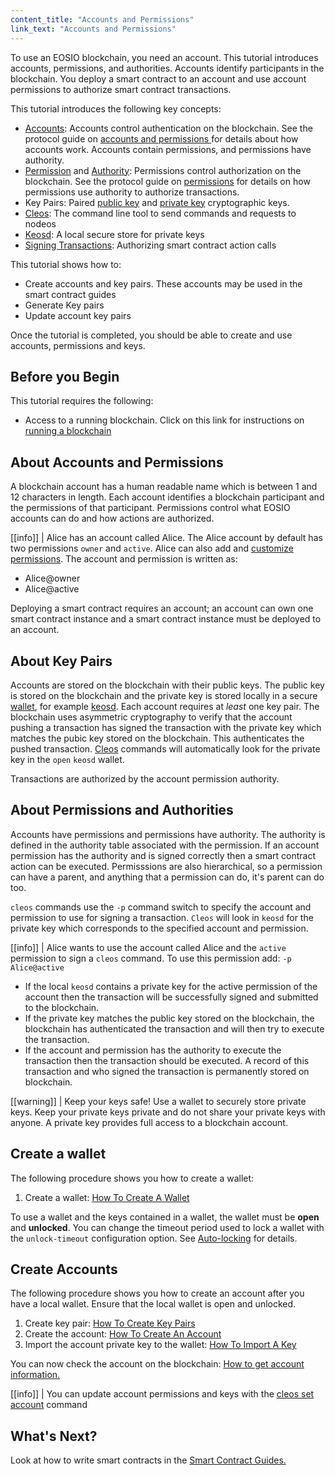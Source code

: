 ```yaml
---
content_title: "Accounts and Permissions"
link_text: "Accounts and Permissions"
---
```


To use an EOSIO blockchain, you need an account. This tutorial introduces accounts, permissions, and authorities. Accounts identify participants in the blockchain. You deploy a smart contract to an account and use account permissions to authorize smart contract transactions.

This tutorial introduces the following key concepts:
* [Accounts](../../glossary/index#account): Accounts control authentication on the blockchain. See the protocol guide on [accounts and permissions ](../../60_protocol-guides/40_accounts_and_permissions.md/#2-accounts) for details about how accounts work. Accounts contain permissions, and permissions have authority.  
* [Permission](../../glossary/index/#permission) and [Authority](../../glossary/index/#authority): Permissions control authorization on the blockchain. See the protocol guide on [permissions](../../60_protocol-guides/40_accounts_and_permissions.md/#3-permissions) for details on how permissions use authority to authorize transactions. 
* Key Pairs: Paired [public key](../../glossary/index/#public-key) and [private key](../../glossary/index/#private-key) cryptographic keys.
* [Cleos](../../glossary/index#cleos): The command line tool to send commands and requests to nodeos
* [Keosd](../../glossary/index#keosd): A local secure store for private keys
* [Signing Transactions](../../60_protocol-guides/20_transactions_protocol.md/#22-signed-transaction-instance): Authorizing smart contract action calls

 This tutorial shows how to:
* Create accounts and key pairs. These accounts may be used in the smart contract guides
* Generate Key pairs
* Update account key pairs

Once the tutorial is completed, you should be able to create and use accounts, permissions and keys.

## Before you Begin

This tutorial requires the following:
* Access to a running blockchain. Click on this link for instructions on [running a blockchain](10_running-a-blockchain.md)

## About Accounts and Permissions

A blockchain account has a human readable name which is between 1 and 12 characters in length. Each account identifies a blockchain participant and the permissions of that participant. Permissions control what EOSIO accounts can do and how actions are authorized.


[[info]]
| Alice has an account called Alice. The Alice account by default has two permissions `owner` and `active`. Alice can also add and [customize permissions](../../60_protocol-guides/40_accounts_and_permissions.md/#341-custom-permissions). 
The account and permission is written as:
* Alice@owner
* Alice@active

Deploying a smart contract requires an account; an account can own one smart contract instance and a smart contract instance must be deployed to an account.

## About Key Pairs

Accounts are stored on the blockchain with their public keys. The public key is stored on the blockchain and the private key is stored locally in a secure [wallet](../../glossary/index/#wallet), for example [keosd](../../glossary/index#keosd). Each account requires at *least* one key pair. The blockchain uses asymmetric cryptography to verify that the account pushing a transaction has signed the transaction with the private key which matches the pubic key stored on the blockchain. This authenticates the pushed transaction.
[Cleos](../../glossary/index#cleos) commands will automatically look for the private key in the `open` `keosd` wallet.  

Transactions are authorized by the account permission authority.   

## About Permissions and Authorities

Accounts have permissions and permissions have authority. The authority is defined in the authority table associated with the permission. If an account permission has the authority and is signed correctly then a smart contract action can be executed.
Permisssions are also hierarchical, so a permission can have a parent, and anything that a permission can do, it's parent can do too. 

`cleos` commands use the `-p` command switch to specify the account and permission to use for signing a transaction. `Cleos` will look in `keosd` for the private key which corresponds to the specified account and permission.

[[info]]
| Alice wants to use the account called Alice and the `active` permission to sign a `cleos` command. To use this permission add: `-p Alice@active`

* If the local `keosd` contains a private key for the active permission of the account then the transaction will be successfully signed and submitted to the blockchain.
* If the private key matches the public key stored on the blockchain, the blockchain has authenticated the transaction and will then try to execute the transaction.
* If the account and permission has the authority to execute the transaction then the transaction should be executed. A record of this transaction and who signed the transaction is permanently stored on blockchain.

[[warning]]
| Keep your keys safe! Use a wallet to securely store private keys. Keep your private keys private and do not share your private keys with anyone. A private key provides full access to a blockchain account.

## Create a wallet
The following procedure shows you how to create a wallet:

1. Create a wallet: [How To Create A Wallet](https://developers.eos.io/manuals/eos/latest/cleos/how-to-guides/how-to-create-a-wallet)

To use a wallet and the keys contained in a wallet, the wallet must be **open** and **unlocked**. You can change the timeout period used to lock a wallet with the `unlock-timeout` configuration option. See [Auto-locking](https://developers.eos.io/manuals/eos/latest/keosd/usage#auto-locking) for details. 

## Create Accounts

The following procedure shows you how to create an account after you have a local wallet. Ensure that the local wallet is open and unlocked.

1. Create key pair: [How To Create Key Pairs](https://developers.eos.io/manuals/eos/latest/cleos/how-to-guides/how-to-create-key-pairs)
2. Create the account: [How To Create An Account](https://developers.eos.io/manuals/eos/latest/cleos/how-to-guides/how-to-create-an-account)
3. Import the account private key to the wallet: [How To Import A Key](https://developers.eos.io/manuals/eos/latest/cleos/how-to-guides/how-to-import-a-key)
 
You can now check the account on the blockchain: [How to get account information.](https://developers.eos.io/manuals/eos/latest/cleos/how-to-guides/how-to-get-account-information) 

[[info]]
| You can update account permissions and keys with the [cleos set account](https://developers.eos.io/manuals/eos/latest/cleos/command-reference/set/set-account) command

## What's Next?

Look at how to write smart contracts in the [Smart Contract Guides.](../index.md)
